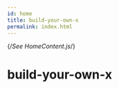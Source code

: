 ```yaml
---
id: home
title: build-your-own-x
permalink: index.html
---
```


{/*See HomeContent.js*/}

# build-your-own-x
